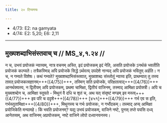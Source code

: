 ```yaml
---
title: २० टिप्पणयः

---
```

- 4/73: E2: na gamyata
- 4/74: E2: 5,20; E6: 2,11

____________________________________________


## मुख्यशब्दाभिसंस्तवाच् च // MS_४,१.२४ //

न च, उभयं प्रयोजकं न्याय्यम्, नात्र वचनम् अस्ति, इदं प्रयोजकम् इदं नेति, असति प्रयोजके ऽनर्थकं भवतीति प्रयोजकं कल्प्यते। तत्रैकस्मिन्न् अपि प्रयोजके सिद्धे ऽर्थवत्य् उपदेशे नान्यद् अपि प्रयोजकं भवितुम् अर्हति। न च, न गम्यते विशेषः। कथं गम्यते? मुख्यशब्दाभिसंस्तवात्, मुख्यशब्दः संस्तोतुं न्याय्य इति, प्राथम्यात् तु तस्य तावत् प्रयोजकत्वज्ञानम्+++({4/75})+++, तस्मिन् सति प्रयोजके, परिक्षतत्वाद्+++({4/76})+++ आनर्थक्यस्य, न द्वितीयम् अपि प्रयोजकम्, प्रथमा चामिक्षा, द्वितीयं वाजिनम्, तस्माद् आमिक्षा प्रयोक्त्री।
अपि च मुख्यशब्देन च, आमिक्षा स्तूयते - मिथुनं वै दधि च शृतं च, अथ यत् संसृष्टं मण्डम् इव मस्त्व्+++({4/77})+++ इव परि च ददृशे+++({4/78})+++ [४५१]+++({4/79})+++ गर्भ एव स इति, गर्भस्तुतामिक्षा+++({4/80})+++, मिथुनस्य च गर्भः प्रयोजकः, न गर्भोदकम्। तस्माद् अप्य् आमिक्षा प्रयोजिकेति मन्यामहे। किं भवति प्रयोजनम्? यद्य् उभयं प्रयोजकम्, वाजिने नष्टे, पुनस् तप्ते पयसि दध्य् आनेतव्यम्, अथ वाजिनम् अप्रयोजकम्, नष्टे वाजिने लोपो दध्यानयनस्य।